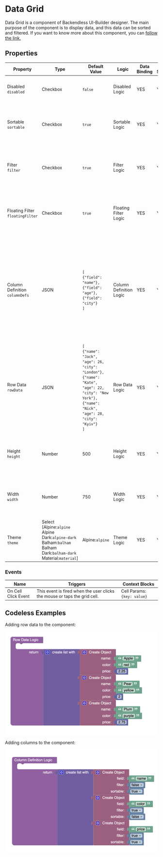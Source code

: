 # Data Grid

Data Grid is a component of Backendless UI-Builder designer. The main purpose of the component is to display data, and this data can be sorted and filtered.
If you want to know more about this component, you can [follow the link.](https://www.ag-grid.com/example/)

## Properties

| Property                             | Type                                                                                                                                  | Default Value                                                                                                                                                             | Logic                   | Data Binding | UI Setting | Description                                                                                                                                                                                   |
|--------------------------------------|---------------------------------------------------------------------------------------------------------------------------------------|---------------------------------------------------------------------------------------------------------------------------------------------------------------------------|-------------------------|--------------|------------|-----------------------------------------------------------------------------------------------------------------------------------------------------------------------------------------------|
| Disabled<br/>`disabled`              | Checkbox                                                                                                                              | `false`                                                                                                                                                                   | Disabled Logic          | YES          | YES        | This handler allows you to disable a component.                                                                                                                                               |
| Sortable<br/>`sortable`              | Checkbox                                                                                                                              | `true`                                                                                                                                                                    | Sortable Logic          | YES          | YES        | This handler allows you to specify the sorting option for all grid columns.                                                                                                                   |
| Filter<br/>`filter`                  | Checkbox                                                                                                                              | `true`                                                                                                                                                                    | Filter Logic            | YES          | YES        | This handler allows you to add filtering capability to all grid columns.                                                                                                                      |
| Floating Filter<br/>`floatingFilter` | Checkbox                                                                                                                              | `true`                                                                                                                                                                    | Floating Filter Logic   | YES          | YES        | This handler allows you to specify whether or not the floating filter is displayed.                                                                                                           |
| Column Definition<br/>`columnDefs`   | JSON                                                                                                                                  | `[`<br/>`{"field": "name"},`<br/>`{"field": "age"},`<br/>`{"field": "city"}`<br/>`]`                                                                                      | Column Definition Logic | YES          | YES        | This handler allows you to define columns for the component. Watch [Codeless Examples](#Examples). Signature of column: List of object `{field: String, sortable: Boolean, filter: Boolean}`. |
| Row Data<br/>`rowData`               | JSON                                                                                                                                  | `[`<br/>`{"name": "Jack", "age": 26, "city": "London"},`<br/>`{"name": "Kate", "age": 22, "city": "New York"},`<br/>`{"name": "Nick", "age": 28, "city": "Kyiv"}`<br/>`]` | Row Data Logic          | YES          | YES        | This handler allows you to set data to the component. Watch [Codeless Examples](#Examples). Signature of data: List of object `{field: String \| Number}`.                                    |
| Height<br/>`height`                  | Number                                                                                                                                | 500                                                                                                                                                                       | Height Logic            | YES          | YES        | This handler allows you to specify the height of the component in pixels.                                                                                                                     |
| Width<br/>`width`                    | Number                                                                                                                                | 750                                                                                                                                                                       | Width Logic             | YES          | YES        | This handler allows you to specify the width of the component in pixels.                                                                                                                      |
| Theme<br/>`theme`                    | Select <br/>[Alpine:`alpine`<br/>Alpine Dark:`alpine-dark`<br/>Balham:`balham`<br/>Balham Dark:`balham-dark`<br/>Material:`material`] | Alpine:`alpine`                                                                                                                                                           | Theme Logic             | YES          | YES        | This handler allows you to specify the theme of the component.                                                                                                                                |

### Events

| Name                | Triggers                                                                  | Context Blocks              |
|---------------------|---------------------------------------------------------------------------|---------------------------- |
| On Cell Click Event | This event is fired when the user clicks the mouse or taps the grid cell. | Cell Params: `{key: value}` |

## <a id="Examples" name="Examples"></a> Codeless Examples

Adding row data to the component:

![markers example](./example-images/adding-row-data.png)

Adding columns to the component:

![markers example](./example-images/adding-columns.png)
